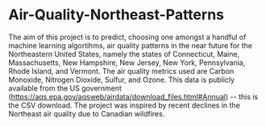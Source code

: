 # Air-Quality-Northeast-Patterns

The aim of this project is to predict, choosing one amongst a handful of machine learning algortihms, air quality patterns in the near future for the Northeastern United States, namely the states of 
Connecticut, Maine, Massachusetts, New Hampshire, New Jersey, New York, Pennsylvania, Rhode Island, and Vermont. The air quality metrics used are Carbon Monoxide, Nitrogen Dioxide, Sulfur, and Ozone. This data is publicly available from the US government (https://aqs.epa.gov/aqsweb/airdata/download_files.html#Annual) -- this is the CSV download. 
The project was inspired by recent declines in the Northeast air quality due to Canadian wildfires. 
